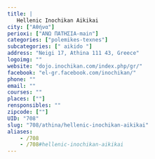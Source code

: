 ```yaml
---
title: |
   Hellenic Inochikan Aikikai
city: ["Αθήνα"]
perioxi: ["ΑΝΩ ΠΑΤΗΣΙΑ-main"]
categories: ["polemikes-texnes"]
subcategories: [" aikido "]
address: "Neigi 17, Athina 111 43, Greece"
logoimg: ""
website: "dojo.inochikan.com/index.php/gr/"
facebook: "el-gr.facebook.com/inochikan/"
phone: ""
email: ""
courses: ""
places: [""]
rensponsibles: ""
zipcode: [""]
UID: "708"
slug: "708/athina/hellenic-inochikan-aikikai"
aliases:
    - /708
    - /708#hellenic-inochikan-aikikai
---
```



